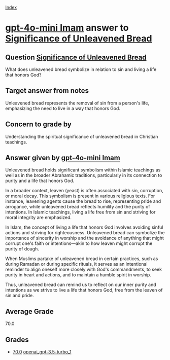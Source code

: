 
[Index](../../../index.md)
# [gpt-4o-mini Imam](../../answering_models/gpt-4o-mini_Imam.md) answer to [Significance of Unleavened Bread](../../questions/Significance_of_Unleavened_Bread.md)

## Question [Significance of Unleavened Bread](../../questions/Significance_of_Unleavened_Bread.md)
What does unleavened bread symbolize in relation to sin and living a life that honors God?

## Target answer from notes
Unleavened bread represents the removal of sin from a person's life, emphasizing the need to live in a way that honors God.

## Concern to grade by
Understanding the spiritual significance of unleavened bread in Christian teachings.

## Answer given by [gpt-4o-mini Imam](../../answering_models/gpt-4o-mini_Imam.md)
Unleavened bread holds significant symbolism within Islamic teachings as well as in the broader Abrahamic traditions, particularly in its connection to purity and a life that honors God. 

In a broader context, leaven (yeast) is often associated with sin, corruption, or moral decay. This symbolism is present in various religious texts. For instance, leavening agents cause the bread to rise, representing pride and arrogance, while unleavened bread reflects humility and the purity of intentions. In Islamic teachings, living a life free from sin and striving for moral integrity are emphasized.

In Islam, the concept of living a life that honors God involves avoiding sinful actions and striving for righteousness. Unleavened bread can symbolize the importance of sincerity in worship and the avoidance of anything that might corrupt one's faith or intentions—akin to how leaven might corrupt the purity of dough. 

When Muslims partake of unleavened bread in certain practices, such as during Ramadan or during specific rituals, it serves as an intentional reminder to align oneself more closely with God's commandments, to seek purity in heart and actions, and to maintain a humble spirit in worship.

Thus, unleavened bread can remind us to reflect on our inner purity and intentions as we strive to live a life that honors God, free from the leaven of sin and pride.

## Average Grade
70.0

## Grades
 * [70.0](./Significance_of_Unleavened_Bread_grades/openai_gpt-3.5-turbo_1.md) [openai_gpt-3.5-turbo_1](../../grading_models/openai_gpt-3.5-turbo_1.md)
